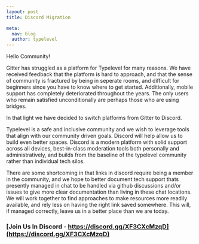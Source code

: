 ```yaml
---
layout: post
title: Discord Migration

meta:
  nav: blog
  author: typelevel
---
```


Hello Community!

Gitter has struggled as a platform for Typelevel for many reasons. We have received feedback that the platform is hard to approach,
and that the sense of community is fractured by being in seperate rooms, and difficult for beginners since you have to know where to get started.
Additionally, mobile support has completely deteriorated throughout the years.
The only users who remain satisfied unconditionally are perhaps those who are using bridges.

In that light we have decided to switch platforms from Gitter to Discord. 

Typelevel is a safe and inclusive community and we wish to leverage tools that align with our community driven goals. Discord will help allow us to build even better spaces. Discord is a modern platform with solid support across all devices, 
best-in-class moderation tools both personally and administratively, and builds from the baseline of the typelevel community rather than individual tech silos.

There are some shortcoming in that links in discord require being a member in the community, and we hope to better document tech support thats presently managed
in chat to be handled via github discussions and/or issues to give more clear documentation than living in these chat locations.
We will work together to find approaches to make resources more readily available, and rely less on having the right link saved somewhere. 
This will, if managed correctly, leave us in a better place than we are today.

### [Join Us In Discord - https://discord.gg/XF3CXcMzqD](https://discord.gg/XF3CXcMzqD)
